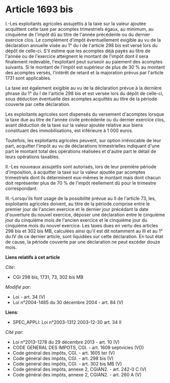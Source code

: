 # Article 1693 bis

I.-Les exploitants agricoles assujettis à la taxe sur la valeur ajoutée acquittent cette taxe par acomptes trimestriels
égaux, au minimum, au cinquième de l'impôt dû au titre de l'année précédente ou du dernier exercice clos. Le complément
d'impôt éventuellement exigible au vu de la déclaration annuelle visée au 1° du I de l'article 298 bis est versé lors du
dépôt de celle-ci. S'il estime que les acomptes déjà payés au titre de l'année ou de l'exercice atteignent le montant de
l'impôt dont il sera finalement redevable, l'exploitant peut surseoir au paiement des acomptes suivants. Si le montant de
l'impôt est supérieur de plus de 30 % au montant des acomptes versés, l'intérêt de retard et la majoration prévus par
l'article 1731 sont applicables.

La taxe est également exigible au vu de la déclaration prévue à la dernière phrase du 1° du I de l'article 298 bis et est
versée lors du dépôt de celle-ci, sous déduction éventuelle des acomptes acquittés au titre de la période couverte par cette
déclaration.

Les exploitants agricoles sont dispensés du versement d'acomptes lorsque la taxe due au titre de l'année civile précédente ou
du dernier exercice clos, avant déduction de la taxe sur la valeur ajoutée relative aux biens constituant des
immobilisations, est inférieure à 1 000 euros.

Toutefois, les exploitants agricoles peuvent, sur option irrévocable de leur part, acquitter l'impôt au vu de déclarations
trimestrielles indiquant d'une part le montant total des opérations réalisées et d'autre part le détail de leurs opérations
taxables.

II.-Les nouveaux assujettis sont autorisés, lors de leur première période d'imposition, à acquitter la taxe sur la valeur
ajoutée par acomptes trimestriels dont ils déterminent eux-mêmes le montant mais dont chacun doit représenter plus de 70 % de
l'impôt réellement dû pour le trimestre correspondant.

III.-Lorsqu'ils font usage de la possibilité prévue au II de l'article 73, les, exploitants agricoles doivent, au titre de la
période comprise entre le premier jour de l'ancien exercice et le dernier jour précédant la date d'ouverture du nouvel
exercice, déposer une déclaration entre le cinquième jour du cinquième mois de l'ancien exercice et le cinquième jour du
cinquième mois du nouvel exercice. Les taxes dues en vertu des articles 298 bis et 302 bis MB, calculées ainsi qu'il est dit
notamment au III et au 1° du IV de ce dernier article, sont liquidées sur cette déclaration. En tout état de cause, la
période couverte par une déclaration ne peut excéder douze mois.

**Liens relatifs à cet article**

_Cite_:

  - CGI 298 bis, 1731, 73, 302 bis MB

_Modifié par_:

  - Loi - art. 34 (V)
  - Loi n°2004-1485 du 30 décembre 2004 - art. 84 (V)

**Liens**:

  - SPEC_APPLI: Loi n°2003-1312 2003-12-30 art. 34 II

_Cité par_:

  - Loi n°2013-1278 du 29 décembre 2013 - art. 10 (V)
  - CODE GENERAL DES IMPOTS, CGI. - art. 1609 septvicies (VD)
  - Code général des impôts, CGI. - art. 1605 ter (V)
  - Code général des impôts, CGI. - art. 298 bis (V)
  - Code général des impôts, CGI. - art. 302 bis MB (V)
  - Code général des impôts, annexe 2, CGIAN2. - art. 242-0 C (V)
  - Code général des impôts, annexe 2, CGIAN2. - art. 260 A (V)
